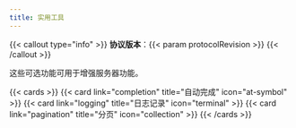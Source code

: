 ```yaml
---
title: 实用工具
---
```


{{< callout type="info" >}} **协议版本**：{{< param protocolRevision >}}
{{< /callout >}}

这些可选功能可用于增强服务器功能。

{{< cards >}} {{< card link="completion" title="自动完成" icon="at-symbol" >}}
{{< card link="logging" title="日志记录" icon="terminal" >}}
{{< card link="pagination" title="分页" icon="collection" >}} {{< /cards >}}